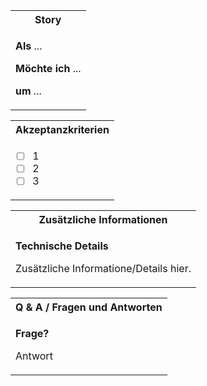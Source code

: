 <table>
<tr>
<th>Story</th>
</tr>
<tr>
<td>

**Als** ...

**Möchte ich** ...

**um** ...
</td>
</tr>
</table>

<table>
<tr>
<th>Akzeptanzkriterien</th>
</tr>
<tr>
<td>

* [ ] 1
* [ ] 2
* [ ] 3
</td>
</tr>
</table>

<table>
<tr>
<th>Zusätzliche Informationen</th>
</tr>
<tr>
<td>

**Technische Details**

Zusätzliche Informatione/Details hier.
</td>
</tr>
</table>

<table>
<tr>
<th>Q & A / Fragen und Antworten</th>
</tr>
<tr>
<td>

**Frage?**

Antwort
</td>
</tr>
</table>